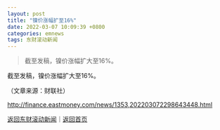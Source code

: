 ```yaml
---
layout: post
title: "镍价涨幅扩至16%"
date: 2022-03-07 10:09:39 +0800
categories: emnews
tags: 东财滚动新闻
---
```

> 截至发稿，镍价涨幅扩大至16%。

<p>截至发稿，镍价涨幅扩大至16%。</p><p class="em_media">（文章来源：财联社）</p>

<http://finance.eastmoney.com/news/1353,202203072298643448.html>

[返回东财滚动新闻](//finews.withounder.com/emnews/)｜[返回首页](//finews.withounder.com/)